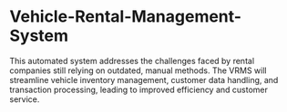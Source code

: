 # Vehicle-Rental-Management-System
This automated system addresses the challenges faced by rental companies still relying on outdated, manual methods. The VRMS will streamline vehicle inventory management, customer data handling, and transaction processing, leading to improved efficiency and customer service.
